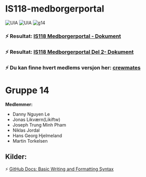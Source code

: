 # IS118-medborgerportal
![UIA](https://img.shields.io/badge/UIA-red) ![UIA](https://img.shields.io/badge/IS108-Programmering%20og%20prosjektsamarbeid-green) ![g14](https://img.shields.io/badge/G14-purple)

### ⚡ Resultat: [IS118 Medborgerportal - Dokument](https://github.com/dvnnyle/IS118-medborgerportal/blob/main/document.md)

### ⚡ Resultat: [IS118 Medborgerportal Del 2- Dokument](https://github.com/dvnnyle/IS118-medborgerportal/tree/main/innleveringsoppgave2)

### ⚡ Du kan finne hvert medlems versjon her: [crewmates](https://github.com/dvnnyle/innleveringsoppgave2/tree/danny/crewmates)


# Gruppe 14

**Medlemmer:**

- Danny Nguyen Le
- Jonas Likværn(Likiftw)
- Joseph Trung Minh Pham
- Niklas Jordal
- Hans Georg Hjelmeland
- Martin Torkelsen


## Kilder:

⚡ [GitHub Docs: Basic Writing and Formatting Syntax](https://docs.github.com/en/get-started/writing-on-github/getting-started-with-writing-and-formatting-on-github/basic-writing-and-formatting-syntax)  

